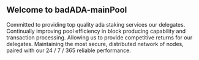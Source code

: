 ## Welcome to badADA-mainPool


Committed to providing top quality ada staking services our delegates. Continually improving pool efficiency in block producing capability and transaction processing.  Allowing us to provide competitive returns for our delegates.  Maintaining the most secure, distributed network of nodes, paired with our    24 / 7 / 365 reliable performance. 
